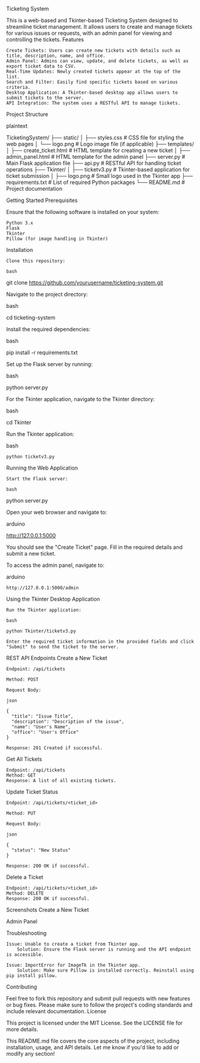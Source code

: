 Ticketing System

This is a web-based and Tkinter-based Ticketing System designed to streamline ticket management. It allows users to create and manage tickets for various issues or requests, with an admin panel for viewing and controlling the tickets.
Features

    Create Tickets: Users can create new tickets with details such as title, description, name, and office.
    Admin Panel: Admins can view, update, and delete tickets, as well as export ticket data to CSV.
    Real-Time Updates: Newly created tickets appear at the top of the list.
    Search and Filter: Easily find specific tickets based on various criteria.
    Desktop Application: A Tkinter-based desktop app allows users to submit tickets to the server.
    API Integration: The system uses a RESTful API to manage tickets.

Project Structure

plaintext

TicketingSystem/
├── static/
│   ├── styles.css        # CSS file for styling the web pages
│   └── logo.png          # Logo image file (if applicable)
├── templates/
│   ├── create_ticket.html   # HTML template for creating a new ticket
│   ├── admin_panel.html     # HTML template for the admin panel
├── server.py             # Main Flask application file
├── api.py                # RESTful API for handling ticket operations
├── Tkinter/
│   ├── ticketv3.py       # Tkinter-based application for ticket submission
│   ├── logo.png          # Small logo used in the Tkinter app
├── requirements.txt      # List of required Python packages
└── README.md             # Project documentation

Getting Started
Prerequisites

Ensure that the following software is installed on your system:

    Python 3.x
    Flask
    Tkinter
    Pillow (for image handling in Tkinter)

Installation

    Clone this repository:

    bash

git clone https://github.com/yourusername/ticketing-system.git

Navigate to the project directory:

bash

cd ticketing-system

Install the required dependencies:

bash

pip install -r requirements.txt

Set up the Flask server by running:

bash

python server.py

For the Tkinter application, navigate to the Tkinter directory:

bash

cd Tkinter

Run the Tkinter application:

bash

    python ticketv3.py

Running the Web Application

    Start the Flask server:

    bash

python server.py

Open your web browser and navigate to:

arduino

http://127.0.0.1:5000

You should see the "Create Ticket" page. Fill in the required details and submit a new ticket.

To access the admin panel, navigate to:

arduino

    http://127.0.0.1:5000/admin

Using the Tkinter Desktop Application

    Run the Tkinter application:

    bash

    python Tkinter/ticketv3.py

    Enter the required ticket information in the provided fields and click "Submit" to send the ticket to the server.

REST API Endpoints
Create a New Ticket

    Endpoint: /api/tickets

    Method: POST

    Request Body:

    json

    {
      "title": "Issue Title",
      "description": "Description of the issue",
      "name": "User's Name",
      "office": "User's Office"
    }

    Response: 201 Created if successful.

Get All Tickets

    Endpoint: /api/tickets
    Method: GET
    Response: A list of all existing tickets.

Update Ticket Status

    Endpoint: /api/tickets/<ticket_id>

    Method: PUT

    Request Body:

    json

    {
      "status": "New Status"
    }

    Response: 200 OK if successful.

Delete a Ticket

    Endpoint: /api/tickets/<ticket_id>
    Method: DELETE
    Response: 200 OK if successful.

Screenshots
Create a New Ticket

Admin Panel

Troubleshooting

    Issue: Unable to create a ticket from Tkinter app.
        Solution: Ensure the Flask server is running and the API endpoint is accessible.

    Issue: ImportError for ImageTk in the Tkinter app.
        Solution: Make sure Pillow is installed correctly. Reinstall using pip install pillow.

Contributing

Feel free to fork this repository and submit pull requests with new features or bug fixes. Please make sure to follow the project's coding standards and include relevant documentation.
License

This project is licensed under the MIT License. See the LICENSE file for more details.

This README.md file covers the core aspects of the project, including installation, usage, and API details. Let me know if you'd like to add or modify any section!
